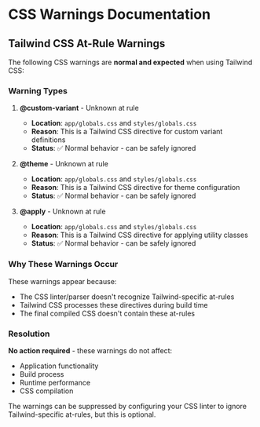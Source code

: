 # CSS Warnings Documentation

## Tailwind CSS At-Rule Warnings

The following CSS warnings are **normal and expected** when using Tailwind CSS:

### Warning Types

1. **@custom-variant** - Unknown at rule
   - **Location**: `app/globals.css` and `styles/globals.css`
   - **Reason**: This is a Tailwind CSS directive for custom variant definitions
   - **Status**: ✅ Normal behavior - can be safely ignored

2. **@theme** - Unknown at rule
   - **Location**: `app/globals.css` and `styles/globals.css`
   - **Reason**: This is a Tailwind CSS directive for theme configuration
   - **Status**: ✅ Normal behavior - can be safely ignored

3. **@apply** - Unknown at rule
   - **Location**: `app/globals.css` and `styles/globals.css`
   - **Reason**: This is a Tailwind CSS directive for applying utility classes
   - **Status**: ✅ Normal behavior - can be safely ignored

### Why These Warnings Occur

These warnings appear because:
- The CSS linter/parser doesn't recognize Tailwind-specific at-rules
- Tailwind CSS processes these directives during build time
- The final compiled CSS doesn't contain these at-rules

### Resolution

**No action required** - these warnings do not affect:
- Application functionality
- Build process
- Runtime performance
- CSS compilation

The warnings can be suppressed by configuring your CSS linter to ignore Tailwind-specific at-rules, but this is optional.